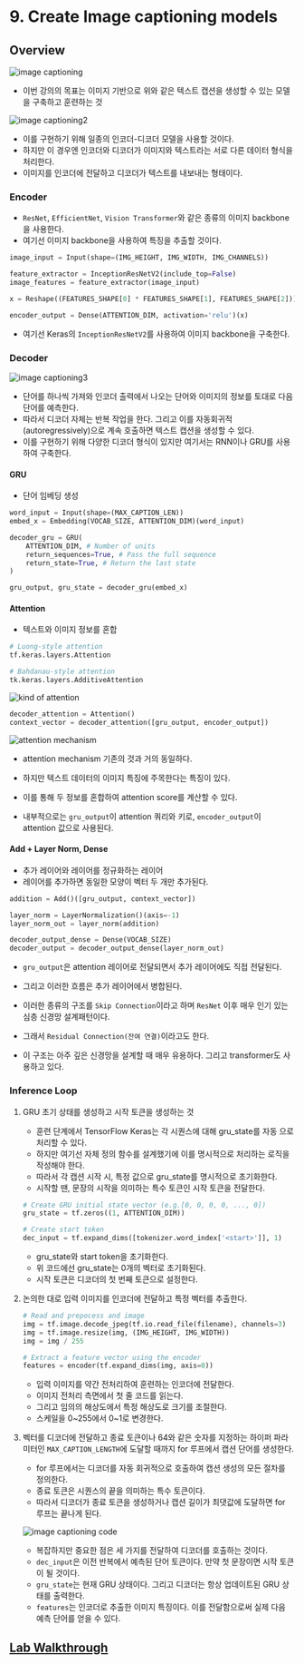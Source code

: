 # 9. Create Image captioning models

## Overview

![image captioning](./img/image_captioning.png)

- 이번 강의의 목표는 이미지 기반으로 위와 같은 텍스트 캡션을 생성할 수 있는 모델을 구축하고 훈련하는 것

![image captioning2](./img/image_captioning2.png)

- 이를 구현하기 위해 일종의 인코더-디코더 모델을 사용할 것이다.
- 하지만 이 경우엔 인코더와 디코더가 이미지와 텍스트라는 서로 다른 데이터 형식을 처리한다.
- 이미지를 인코더에 전달하고 디코더가 텍스트를 내보내는 형태이다.

### Encoder

- `ResNet`, `EfficientNet`, `Vision Transformer`와 같은 종류의 이미지 backbone을 사용한다.
- 여기선 이미지 backbone을 사용하여 특징을 추출할 것이다.

```python
image_input = Input(shape=(IMG_HEIGHT, IMG_WIDTH, IMG_CHANNELS))

feature_extractor = InceptionResNetV2(include_top=False)
image_features = feature_extractor(image_input)

x = Reshape((FEATURES_SHAPE[0] * FEATURES_SHAPE[1], FEATURES_SHAPE[2]))(image_features)

encoder_output = Dense(ATTENTION_DIM, activation='relu')(x)
```

- 여기선 Keras의 `InceptionResNetV2`를 사용하여 이미지 backbone을 구축한다.

### Decoder

![image captioning3](./img/image_captioning3.png)

- 단어를 하나씩 가져와 인코더 출력에서 나오는 단어와 이미지의 정보를 토대로 다음 단어를 예측한다.
- 따라서 디코더 자체는 반복 작업을 한다. 그리고 이를 자동회귀적(autoregressively)으로 계속 호출하면 텍스트 캡션을 생성할 수 있다.
- 이를 구현하기 위해 다양한 디코더 형식이 있지만 여기서는 RNN이나 GRU를 사용하여 구축한다.

#### GRU

- 단어 임베딩 생성

```python
word_input = Input(shape=(MAX_CAPTION_LEN))
embed_x = Embedding(VOCAB_SIZE, ATTENTION_DIM)(word_input)

decoder_gru = GRU(
    ATTENTION_DIM, # Number of units
    return_sequences=True, # Pass the full sequence
    return_state=True, # Return the last state
)

gru_output, gru_state = decoder_gru(embed_x)
```

#### Attention

- 텍스트와 이미지 정보를 혼합

```python
# Luong-style attention
tf.keras.layers.Attention

# Bahdanau-style attention
tk.keras.layers.AdditiveAttention
```

![kind of attention](./img/kind_of_attention.png)

```python
decoder_attention = Attention()
context_vector = decoder_attention([gru_output, encoder_output])
```

![attention mechanism](./img/attention_mechanism.png)

- attention mechanism 기존의 것과 거의 동일하다.
- 하지만 텍스트 데이터의 이미지 특징에 주목한다는 특징이 있다.
- 이를 통해 두 정보를 혼합하여 attention score를 계산할 수 있다.

- 내부적으로는 `gru_output`이 attention 쿼리와 키로, `encoder_output`이 attention 값으로 사용된다.

#### Add + Layer Norm, Dense

- 추가 레이어와 레이어를 정규화하는 레이어
- 레이어를 추가하면 동일한 모양이 벡터 두 개만 추가된다.

```python
addition = Add()([gru_output, context_vector])

layer_norm = LayerNormalization()(axis=-1)
layer_norm_out = layer_norm(addition)

decoder_output_dense = Dense(VOCAB_SIZE)
decoder_output = decoder_output_dense(layer_norm_out)
```

- `gru_output`은 attention 레이어로 전달되면서 추가 레이어에도 직접 전달된다.
- 그리고 이러한 흐름은 추가 레이어에서 병합된다.

- 이러한 종류의 구조를 `Skip Connection`이라고 하며 `ResNet` 이후 매우 인기 있는 심층 신경망 설계패턴이다.
- 그래서 `Residual Connection(잔여 연결)`이라고도 한다.
- 이 구조는 아주 깊은 신경망을 설계할 때 매우 유용하다. 그리고 transformer도 사용하고 있다.

### Inference Loop

1. GRU 초기 상태를 생성하고 시작 토큰을 생성하는 것
    - 훈련 단계에서 TensorFlow Keras는 각 시퀀스에 대해 gru_state를 자동 으로 처리할 수 있다.
    - 하지만 여기선 자체 정의 함수를 설계했기에 이를 명시적으로 처리하는 로직을 작성해야 한다.
    - 따라서 각 캡션 시작 시, 특정 값으로 gru_state를 명시적으로 초기화한다.
    - 시작할 땐, 문장의 시작을 의미하는 특수 토큰인 시작 토큰을 전달한다.
    ```python
    # Create GRU initial state vector (e.g.[0, 0, 0, 0, ..., 0])
    gru_state = tf.zeros((1, ATTENTION_DIM))
    
    # Create start token
    dec_input = tf.expand_dims([tokenizer.word_index['<start>']], 1)
    ```
    - gru_state와 start token을 초기화한다.
    - 위 코드에선 gru_state는 0개의 벡터로 초기화된다.
    - 시작 토큰은 디코더의 첫 번째 토큰으로 설정한다.
2. 논의한 대로 입력 이미지를 인코더에 전달하고 특정 벡터를 추출한다.
    ```python
   # Read and prepocess and image
   img = tf.image.decode_jpeg(tf.io.read_file(filename), channels=3)
   img = tf.image.resize(img, (IMG_HEIGHT, IMG_WIDTH))
   img = img / 255
   
   # Extract a feature vector using the encoder
   features = encoder(tf.expand_dims(img, axis=0))
    ```
    - 입력 이미지를 약간 전처리하여 훈련하는 인코더에 전달한다.
    - 이미지 전처리 측면에서 첫 줄 코드를 읽는다.
    - 그리고 임의의 해상도에서 특정 해상도로 크기를 조절한다.
    - 스케일을 0~255에서 0~1로 변경한다.
3. 벡터를 디코더에 전달하고 종료 토큰이나 64와 같은 숫자를 지정하는 하이퍼 파라미터인 `MAX_CAPTION_LENGTH`에 도달할 때까지 for 루프에서 캡션 단어를 생성한다.
    - for 루프에서는 디코더를 자동 회귀적으로 호출하여 캡션 생성의 모든 절차를 정의한다.
    - 종료 토큰은 시퀀스의 끝을 의미하는 특수 토큰이다.
    - 따라서 디코더가 종료 토큰을 생성하거나 캡션 길이가 최댓값에 도달하면 for 루프는 끝나게 된다.

   ![image captioning code](./img/image_captioning_code.png)
    - 복잡하지만 중요한 점은 세 가지를 전달하여 디코더를 호출하는 것이다.
    - `dec_input`은 이전 반복에서 예측된 단어 토큰이다. 만약 첫 문장이면 시작 토큰이 될 것이다.
    - `gru_state`는 현재 GRU 상태이다. 그리고 디코더는 항상 업데이트된 GRU 상태를 출력한다.
    - `features`는 인코더로 추출한 이미지 특징이다. 이를 전달함으로써 실제 다음 예측 단어를 얻을 수 있다.

## [Lab Walkthrough](https://www.youtube.com/watch?v=c8VO_Lf1cjA&t=1s)
